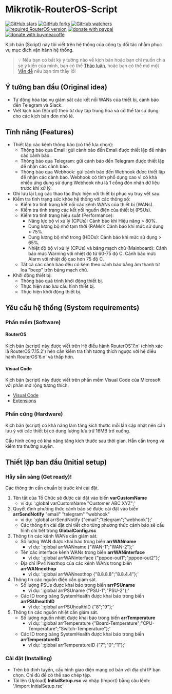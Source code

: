# Mikrotik-RouterOS-Script


[![GitHub stars](https://img.shields.io/github/stars/quachdoduy/Mikrotik-RouterOS-Script?logo=GitHub&style=flat&color=red)](https://github.com/quachdoduy/Mikrotik-RouterOS-Script/stargazers)
[![GitHub forks](https://img.shields.io/github/forks/quachdoduy/Mikrotik-RouterOS-Script?logo=GitHub&style=flat&color=green)](https://github.com/quachdoduy/Mikrotik-RouterOS-Script/network)
[![GitHub watchers](https://img.shields.io/github/watchers/quachdoduy/Mikrotik-RouterOS-Script?logo=GitHub&style=flat&color=blue)](https://github.com/quachdoduy/Mikrotik-RouterOS-Script/watchers)
[![required RouterOS version](https://img.shields.io/badge/RouterOS-7.15.2-yellow?style=flat)](https://mikrotik.com/download/changelogs/)
[![donate with paypal](https://img.shields.io/badge/Like_it%3F-Donate!-green?logo=githubsponsors&logoColor=orange&style=flat)](https://paypal.me/quachdoduy)
[![donate with buymeacoffe](https://img.shields.io/badge/Like_it%3F-Donate!-blue?logo=githubsponsors&logoColor=orange&style=flat)](https://buymeacoffee.com/quachdoduy)



Kịch bản (Script) này tôi viết trên hệ thống của công ty đối tác nhằm phục vụ mục đích vận hành hệ thống.

> 💡 Nếu bạn có bất kỳ ý tưởng nào về kịch bản hoặc bạn chỉ muốn chia sẻ ý kiến ​​của mình, bạn có thể [Thảo luận](https://github.com/quachdoduy/Mikrotik-RouterOS-Script/discussions/), hoặc bạn có thể mở một [Vấn đề](https://github.com/quachdoduy/Mikrotik-RouterOS-Script/issues) nếu bạn tìm thấy lỗi

## Ý tưởng ban đầu (Original idea)
- Tự động hóa tác vụ giám sát các kết nối WANs của thiết bị, cảnh báo đến Telegram và Slack.
- Viết kịch bản (Script) theo tư duy tập trung hóa và có thể tái sử dụng cho các kịch bản đơn nhỏ lẻ.

## Tính năng (Features)
- Thiết lập các kênh thông báo (có thể lựa chọn):
    - Thông báo qua Email: gửi cảnh bảo đến Email được thiết lập để nhận các cảnh báo.
    - Thông báo qua Telegram: gửi cảnh báo đến Telegram được thiết lập để nhận các cảnh báo.
    - Thông báo qua Webhook: gửi cảnh báo đến Webhook được thiết lập để nhận các cảnh báo. Webhook có tính phổ dụng cao vì có khá nhiều ứng dụng sử dụng Webhook như là 1 cổng đón nhận dữ liệu trước khi xử lý.
- Ghi lưu lại Log các thao tác thực hiện với thiết bị phục vụ truy vết sau.
- Kiểm tra tình trạng sửc khỏe hệ thống với các thông số:
    - Kiểm tra tình trạng kết nối các kênh WANs của thiết bị (WANs).
    - Kiểm tra tình trạng các kết nối nguồn điện của thiết bị (PSUs).
    - Kiểm tra tình trạng hiệu suất (Performance):
        - Năng lực bộ vi xử lý (CPUs): Cảnh báo khi Hiệu năng > 80%.
        - Dung lượng bộ nhớ tạm thời (RAMs): Cảnh báo khi mức sử dụng > 75%.
        - Dung lượng bộ nhớ trong (HDDs): Cảnh báo khi mức sử dụng > 65%.
        - Nhiệt độ bộ vi xử lý (CPUs) và bảng mạch chủ (Mainboard): Cảnh báo mức Warning với nhiệt độ từ 60-75 độ C. Cảnh báo mức Alarm với nhiệt độ cao hơn 75 độ C.
    - Tất cả các cảnh báo đều có kèm theo cảnh báo bằng âm thanh từ loa "beep" trên bảng mạch chủ.
- Khởi động thiết bị:
    - Thông báo quá trình khởi động thiết bị.
    - Thực hiện sao lưu cấu hình thiết bị.
    - Thực hiện khởi động thiết bị.

## Yêu cầu hệ thống (System requirements)

### Phần mềm (Software)

#### RouterOS
Kịch bản (script) này được viết trên Hệ điều hành RouterOS'7.n' (chính xác là RouterOS'7.15.2') nên cần kiểm tra tính tương thích ngược với hệ điều hành RouterOS'6.n' và thấp hơn.

#### Visual Code
Kịch bản (script) này được viết trên phần mềm Visual Code của Microsoft với phần mở rộng tương thích.
- [Visual Code](https://code.visualstudio.com/download)
- [Extensions](https://github.com/devMikeUA/vscode_mikrotik_routeros_script)

### Phần cứng (Hardware)
Kịch bản (script) có khả năng làm tăng kích thước mỗi lần cập nhật nên cần lưu ý với các thiết bị có dung lượng lưu trữ 16MB trở xuống.

Cấu hình cũng có khả năng tăng kích thước sau thời gian. Hẫn cẩn trọng và kiểm tra thường xuyên.

## Thiết lập ban đầu (Initial setup)

### Hẫy sẵn sàng (Get ready)!

Các thông tin cần chuẩn bị trước khi cài đặt.
1. Tên tắt của Tổ Chức sẽ được cài đặt vào biến **varCustomName**
    - ví dụ: ':global varCustomName "Customer ABC XYZ";'
2. Quyết định phương thức cảnh báo sẽ được cài đặt vào biến **arrSendNotify** "email" "telegram" "webhook"
    - ví dụ: ':global arrSendNotify {"email";"telegram";"webhook"};'
    - Các thông tin cài đặt chi tiết cho từng phương thức cảnh báo sẽ cấu hình chi tiết trong **GlobalConfig.rsc**
3. Thông tin các kênh WANs cần giám sát.
    - Số lượng WAN được khai báo trong biến **arrWANname**
        - ví dụ: ':global arrWANname {"WAN-1";"WAN-2"};'
    - Tên các interface kênh WANs trong biến **arrWANinterface**
        - ví dụ: ':global arrWANinterface {"pppoe-out1";"pppoe-out2"};'
    - Địa chỉ IPv4 Nexthop của các kênh WANs trong biến **arrWANnexthop**
        - ví dụ: ':global arrWANnexthop {"8.8.8.8";"8.8.4.4"};'
4. Thông tin các nguồn điện cần giám sát.
    - Số lượng PSUs được khai báo trong biến **arrPSUname**
        - ví dụ: ':global arrPSUname {"PSU-1";"PSU-2"};'
    - Các ID trong bảng SystemHealth được khai báo trong biến **arrPSUhealthID**
        - ví dụ: ':global arrPSUhealthID {"8";"9"};'
5. Thông tin các nguồn nhiệt cần giám sát.
    - Số lượng nguồn nhiệt được khai báo trong biến **arrTemperature**
        - ví dụ: ':global arrTemperature {"Board-Temperature";"CPU-Temperature";"Switch-Temperature"};'
    - Các ID trong bảng SystemHealth được khai báo trong biến **arrTemperatureID**
        - ví dụ: ':global arrTemperatureID {"7";"0";"1"};'

### Cài đặt (Installing)

- Trên bộ định tuyến, cấu hình giao diện mạng cơ bản với địa chỉ IP bạn chọn. Chỉ đủ để có thể sao chép tệp.
- Tải lên (Upload) **InitialSetup.rsc** và nhập (Import) bằng câu lệnh: '/import InitialSetup.rsc'